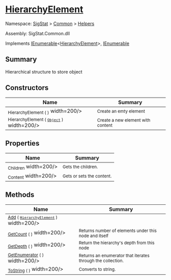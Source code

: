 # [HierarchyElement](./HierarchyElement.md)

Namespace: [SigStat]() > [Common](./../README.md) > [Helpers](./README.md)

Assembly: SigStat.Common.dll

Implements [IEnumerable](https://docs.microsoft.com/en-us/dotnet/api/System.Collections.Generic.IEnumerable-1)\<[HierarchyElement](./HierarchyElement.md)>, [IEnumerable](https://docs.microsoft.com/en-us/dotnet/api/System.Collections.IEnumerable)

## Summary
Hierarchical structure to store object

## Constructors

| Name | Summary | 
| --- | --- | 
| <sub>HierarchyElement (  )</sub><img style="cursor:not-allowed;"> width=200/></div>| <sub>Create an emty element</sub>| <br>
| <sub>HierarchyElement ( [`Object`](https://docs.microsoft.com/en-us/dotnet/api/System.Object) )</sub><img style="cursor:not-allowed;"> width=200/></div>| <sub>Create a new element with content</sub>| <br>


## Properties

| Name | Summary | 
| --- | --- | 
| <sub>Children</sub><img style="cursor:not-allowed;"> width=200/></div>| <sub>Gets the children.</sub>| <br>
| <sub>Content</sub><img style="cursor:not-allowed;"> width=200/></div>| <sub>Gets or sets the content.</sub>| <br>


## Methods

| Name | Summary | 
| --- | --- | 
| <sub>[Add](./Methods/HierarchyElement-100664053.md) ( [`HierarchyElement`](./HierarchyElement.md) )</sub><img style="cursor:not-allowed;"> width=200/></div>| <sub></sub>| <br>
| <sub>[GetCount](./Methods/HierarchyElement-100664055.md) (  )</sub><img style="cursor:not-allowed;"> width=200/></div>| <sub>Returns number of elements under this node and itself</sub>| <br>
| <sub>[GetDepth](./Methods/HierarchyElement-100664054.md) (  )</sub><img style="cursor:not-allowed;"> width=200/></div>| <sub>Return the hierarchy's depth from this node</sub>| <br>
| <sub>[GetEnumerator](./Methods/HierarchyElement-100664057.md) (  )</sub><img style="cursor:not-allowed;"> width=200/></div>| <sub>Returns an enumerator that iterates through the collection.</sub>| <br>
| <sub>[ToString](./Methods/HierarchyElement-100664056.md) (  )</sub><img style="cursor:not-allowed;"> width=200/></div>| <sub>Converts to string.</sub>| <br>


